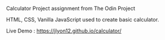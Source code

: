 Calculator Project assignment from The Odin Project

HTML, CSS, Vanilla JavaScript used to create basic calculator.

Live Demo : https://jlyon12.github.io/calculator/

